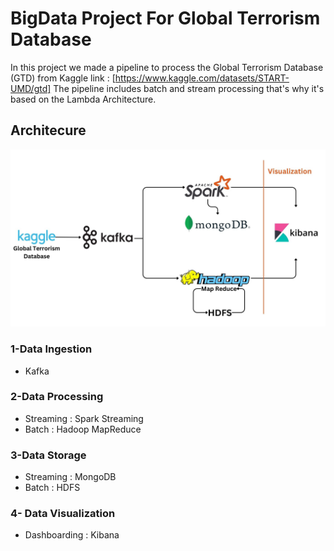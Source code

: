 # BigData Project For Global Terrorism Database

In this project we made a pipeline to process the Global Terrorism Database (GTD) from Kaggle
link : [https://www.kaggle.com/datasets/START-UMD/gtd]
The pipeline includes batch and stream processing that's why it's based on the Lambda Architecture.

## Architecure

![Alt text](images/architecture.jpg "Architecture")


### 1-Data Ingestion
 - Kafka
 
### 2-Data Processing 
 - Streaming : Spark Streaming
 - Batch : Hadoop MapReduce
 
 
### 3-Data Storage
 - Streaming : MongoDB
 - Batch : HDFS

### 4- Data Visualization
 - Dashboarding : Kibana




